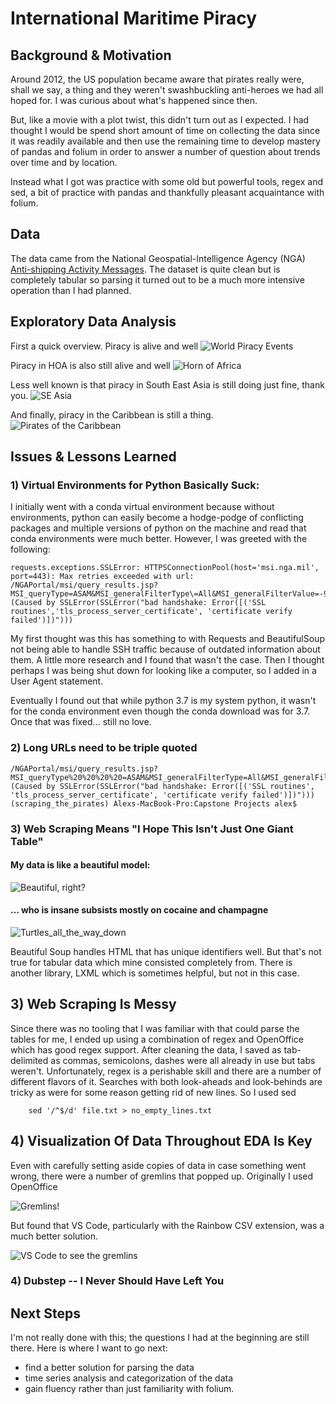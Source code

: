 # International Maritime Piracy


## Background & Motivation

Around 2012, the US population became aware that pirates really were, shall we say, a thing and they weren't swashbuckling anti-heroes we had all hoped for. I was curious about what's happened since then.

But, like a movie with a plot twist, this didn't turn out as I expected. I had thought I would be spend short amount of time on collecting the data since it was readily available and then use the remaining time to develop mastery of pandas and folium in order to answer a number of question about trends over time and by location.

Instead what I got was practice with some old but powerful tools, regex and sed, a bit of practice with pandas and thankfully pleasant acquaintance with folium.

## Data

The data came from the National Geospatial-Intelligence Agency (NGA)
[Anti-shipping Activity Messages](http://bit.ly/2kA6j1N). The dataset is quite clean but is completely tabular so parsing it turned out to be a much more intensive operation than I had planned.


## Exploratory Data Analysis

First a quick overview. Piracy is alive and well
![World Piracy Events](images/World_Piracy_Events.png)


Piracy in HOA is also still alive and well
![Horn of Africa](images/HOA.png)

Less well known is that piracy in South East Asia is still doing just fine, thank you.
![SE Asia](images/SE_Asia.png)

And finally, piracy in the Caribbean is still a thing.
![Pirates of the Caribbean](images/Caribbean.png)

## Issues & Lessons Learned

### 1) Virtual Environments for Python Basically Suck:

I initially went with a conda virtual environment because without environments, python can easily become a hodge-podge of conflicting packages and multiple versions of python on the machine and read that conda environments were much better. However, I was greeted with the following:

    requests.exceptions.SSLError: HTTPSConnectionPool(host='msi.nga.mil', port=443): Max retries exceeded with url: /NGAPortal/msi/query_results.jsp?MSI_queryType=ASAM&MSI_generalFilterType\=All&MSI_generalFilterValue=-999&MSI_additionalFilterType1=None&MSI_additionalFilterType2=-999&MSI_additionalFilterValue1=-999&MSI_additionalFilterValue2=-999&MSI_outputOptionType1=SortBy&MSI_outputOptionType2=-999&MSI_outputOptionValue1=Date_DESC&MSI_outputOptionValue2=-999&MSI_MAP=-999 (Caused by SSLError(SSLError("bad handshake: Error([('SSL routines','tls_process_server_certificate', 'certificate verify failed')])")))

My first thought was this has something to with Requests and BeautifulSoup not being able to handle SSH traffic because of outdated information about them. A little more research and I found that wasn't the case. Then I thought perhaps I was being shut down for looking like a computer, so I added in a User Agent statement. 

Eventually I found out that while python 3.7 is my system python, it wasn't for the conda environment even though the conda download was for 3.7. Once that was fixed... still no love.

### 2) Long URLs need to be triple quoted

    /NGAPortal/msi/query_results.jsp?MSI_queryType%20%20%20%20=ASAM&MSI_generalFilterType=All&MSI_generalFilterValue=-999&MSI_additional%20%20%20%20FilterType1=None&MSI_additionalFilterType2=-999&MSI_additionalFilterValue1%20%20%20%20=-999&MSI_additionalFilterValue2=-999&MSI_outputOptionType1=SortBy&MSI_%20%20%20%20outputOptionType2=-999&MSI_outputOptionValue1=%20%20%20%20Date_DESC&MSI_outputOptionValue2=-999&MSI_MAP=-999 (Caused by SSLError(SSLError("bad handshake: Error([('SSL routines', 'tls_process_server_certificate', 'certificate verify failed')])"))) (scraping_the_pirates) Alexs-MacBook-Pro:Capstone Projects alex$ 


### 3) Web Scraping Means "I Hope This Isn't Just One Giant Table"

#### My data is like a beautiful model:

![Beautiful, right?](images/Beatiful_right.png)


#### ... who is insane subsists mostly on cocaine and champagne

![Turtles_all_the_way_down](images/Turtles_all_the_way_down.png)

Beautiful Soup handles HTML that has unique identifiers well. But that's not true for tabular data which mine consisted completely from. There is another library, LXML which is sometimes helpful, but not in this case.

## 3) Web Scraping Is Messy

Since there was no tooling that I was familiar with that could parse the tables for me, I ended up using a combination of regex and OpenOffice which has good regex support. After cleaning the data, I saved as tab-delimited as commas, semicolons, dashes were all already in use but tabs weren't. Unfortunately, regex is a perishable skill and there are a number of different flavors of it. Searches with both look-aheads and look-behinds are tricky as were for some reason getting rid of new lines. So I used sed

````
    sed '/^$/d' file.txt > no_empty_lines.txt
````

## 4) Visualization Of Data Throughout EDA Is Key

Even with carefully setting aside copies of data in case something went wrong, there were a number of gremlins that popped up. Originally I used OpenOffice 

![Gremlins!](images/gremlins.png)

But found that VS Code, particularly with the Rainbow CSV extension, was a much better solution.

![VS Code to see the gremlins](images/see_the_gremlins.png)

### 4) Dubstep -- I Never Should Have Left You

## Next Steps

I'm not really done with this; the questions I had at the beginning are still there. Here is where I want to go next:

- find a better solution for parsing the data
- time series analysis and categorization of the data
- gain fluency rather than just familiarity with folium. 
